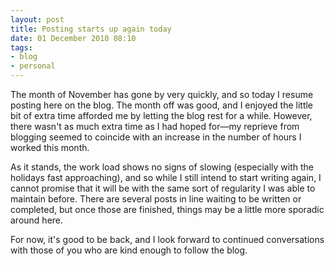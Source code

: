 ```yaml
---
layout: post
title: Posting starts up again today
date: 01 December 2010 08:10
tags:
- blog
- personal
---
```

The month of November has gone by very quickly, and so today I resume posting here on the blog. The month off was good, and I enjoyed the little bit of extra time afforded me by letting the blog rest for a while. However, there wasn't as much extra time as I had hoped for—my reprieve from blogging seemed to coincide with an increase in the number of hours I worked this month.

As it stands, the work load shows no signs of slowing (especially with the holidays fast approaching), and so while I still intend to start writing again, I cannot promise that it will be with the same sort of regularity I was able to maintain before. There are several posts in line waiting to be written or completed, but once those are finished, things may be a little more sporadic around here.

For now, it's good to be back, and I look forward to continued conversations with those of you who are kind enough to follow the blog.
